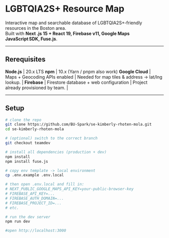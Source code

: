 # LGBTQIA2S+ Resource Map

Interactive map and searchable database of LGBTQIA2S+‑friendly resources in the Boston area.  
Built with **Next .js 15 + React 19, Firebase v11, Google Maps JavaScript SDK, Fuse.js**.

---

## Rerequisites

**Node.js** | 20.x LTS 
**npm** | 10.x (Yarn / pnpm also work)
**Google Cloud** | Maps + Geocoding APIs enabled | Needed for map tiles & address → lat/lng lookup. |
**Firebase** | Firestore database + web configuration | Project already provisioned by team. |

---

## Setup

```bash
# clone the repo
git clone https://github.com/BU-Spark/se-kimberly-rhoten-mola.git
cd se-kimberly-rhoten-mola

# (optional) switch to the correct branch
git checkout teamdev

# install all dependencies (production + dev)
npm install
npm install fuse.js

# copy env template -> local environment
cp .env.example .env.local

# then open .env.local and fill in:
# NEXT_PUBLIC_GOOGLE_MAPS_API_KEY=your-public-browser-key
# FIREBASE_API_KEY=...
# FIREBASE_AUTH_DOMAIN=...
# FIREBASE_PROJECT_ID=...
# etc.

# run the dev server
npm run dev      

#open http://localhost:3000